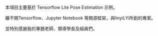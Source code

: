 本項目主要基於 Tensorflow Lite Pose Estimation 示例，

離不開Tensorflow、Jupyter Notebook 等開源框架，與linyiLYi所創的專案。

並特別感謝我的專題老師、領導學長及組員們。
